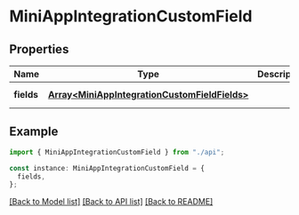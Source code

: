 # MiniAppIntegrationCustomField

## Properties

| Name       | Type                                                                                           | Description | Notes                  |
| ---------- | ---------------------------------------------------------------------------------------------- | ----------- | ---------------------- |
| **fields** | [**Array&lt;MiniAppIntegrationCustomFieldFields&gt;**](MiniAppIntegrationCustomFieldFields.md) |             | [default to undefined] |

## Example

```typescript
import { MiniAppIntegrationCustomField } from "./api";

const instance: MiniAppIntegrationCustomField = {
  fields,
};
```

[[Back to Model list]](../README.md#documentation-for-models) [[Back to API list]](../README.md#documentation-for-api-endpoints) [[Back to README]](../README.md)
